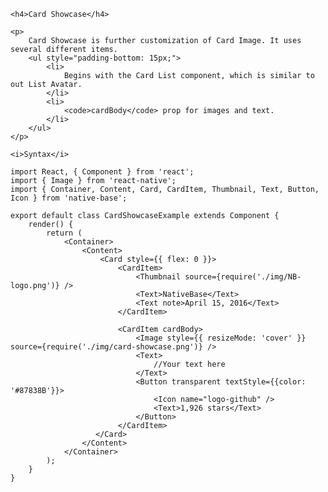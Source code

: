 <div class="section" id="cardShowcase">

    <h4>Card Showcase</h4>

    <p>
        Card Showcase is further customization of Card Image. It uses several different items.
        <ul style="padding-bottom: 15px;">
            <li>
                Begins with the Card List component, which is similar to out List Avatar.
            </li>
            <li>
                <code>cardBody</code> prop for images and text.
            </li>
        </ul>
    </p>

    <i>Syntax</i>

<pre class="line-numbers"><code class="language-jsx">import React, { Component } from 'react';
import { Image } from 'react-native';
import { Container, Content, Card, CardItem, Thumbnail, Text, Button, Icon } from 'native-base';
​
export default class CardShowcaseExample extends Component {
    render() {
        return (
            &lt;Container>
                &lt;Content>
                    &lt;Card style=&#123;{ flex: 0 }}>
                        &lt;CardItem>
                            &lt;Thumbnail source={require('./img/NB-logo.png')} />
                            &lt;Text>NativeBase&lt;/Text>
                            &lt;Text note>April 15, 2016&lt;/Text>
                        &lt;/CardItem>

                        &lt;CardItem cardBody>
                            &lt;Image style=&#123;{ resizeMode: 'cover' }} source={require('./img/card-showcase.png')} />
                            &lt;Text>
                                //Your text here
                            &lt;/Text>
                            &lt;Button transparent textStyle=&#123;{color: '#87838B'}}>
                                &lt;Icon name="logo-github" />
                                &lt;Text>1,926 stars&lt;/Text>
                            &lt;/Button>
                        &lt;/CardItem>
                   &lt;/Card>
                &lt;/Content>
            &lt;/Container>
        );
    }
}</code></pre><br />

</div>
